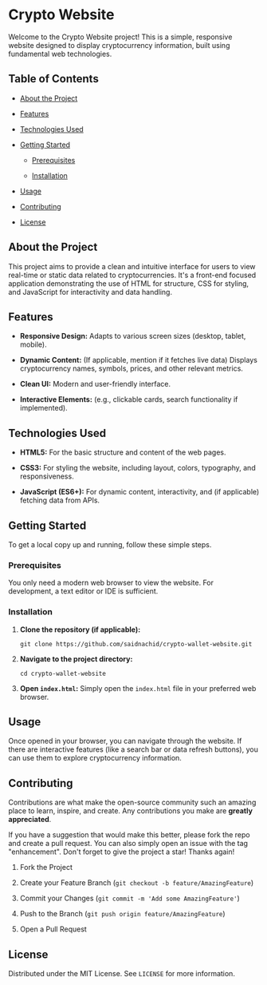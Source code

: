 
# Crypto Website

Welcome to the Crypto Website project! This is a simple, responsive website designed to display cryptocurrency information, built using fundamental web technologies.

## Table of Contents

-   [About the Project](https://www.google.com/search?q=%23about-the-project "null")
    
-   [Features](https://www.google.com/search?q=%23features "null")
    
-   [Technologies Used](https://www.google.com/search?q=%23technologies-used "null")
    
-   [Getting Started](https://www.google.com/search?q=%23getting-started "null")
    
    -   [Prerequisites](https://www.google.com/search?q=%23prerequisites "null")
        
    -   [Installation](https://www.google.com/search?q=%23installation "null")
        
-   [Usage](https://www.google.com/search?q=%23usage "null")
    
-   [Contributing](https://www.google.com/search?q=%23contributing "null")
    
-   [License](https://www.google.com/search?q=%23license "null")
    

## About the Project

This project aims to provide a clean and intuitive interface for users to view real-time or static data related to cryptocurrencies. It's a front-end focused application demonstrating the use of HTML for structure, CSS for styling, and JavaScript for interactivity and data handling.

## Features

-   **Responsive Design:** Adapts to various screen sizes (desktop, tablet, mobile).
    
-   **Dynamic Content:** (If applicable, mention if it fetches live data) Displays cryptocurrency names, symbols, prices, and other relevant metrics.
    
-   **Clean UI:** Modern and user-friendly interface.
    
-   **Interactive Elements:** (e.g., clickable cards, search functionality if implemented).
    

## Technologies Used

-   **HTML5:** For the basic structure and content of the web pages.
    
-   **CSS3:** For styling the website, including layout, colors, typography, and responsiveness.
    
-   **JavaScript (ES6+):** For dynamic content, interactivity, and (if applicable) fetching data from APIs.
    

## Getting Started

To get a local copy up and running, follow these simple steps.

### Prerequisites

You only need a modern web browser to view the website. For development, a text editor or IDE is sufficient.

### Installation

1.  **Clone the repository (if applicable):**
    
    ```
    git clone https://github.com/saidnachid/crypto-wallet-website.git
    
    ```
    
2.  **Navigate to the project directory:**
    
    ```
    cd crypto-wallet-website
    
    ```
    
3.  **Open `index.html`:** Simply open the `index.html` file in your preferred web browser.
    

## Usage

Once opened in your browser, you can navigate through the website. If there are interactive features (like a search bar or data refresh buttons), you can use them to explore cryptocurrency information.

## Contributing

Contributions are what make the open-source community such an amazing place to learn, inspire, and create. Any contributions you make are **greatly appreciated**.

If you have a suggestion that would make this better, please fork the repo and create a pull request. You can also simply open an issue with the tag "enhancement". Don't forget to give the project a star! Thanks again!

1.  Fork the Project
    
2.  Create your Feature Branch (`git checkout -b feature/AmazingFeature`)
    
3.  Commit your Changes (`git commit -m 'Add some AmazingFeature'`)
    
4.  Push to the Branch (`git push origin feature/AmazingFeature`)
    
5.  Open a Pull Request
    

## License

Distributed under the MIT License. See `LICENSE` for more information.
